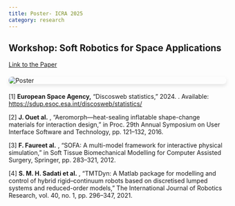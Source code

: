 ```yaml
---
title: Poster- ICRA 2025
category: research
---
```

## Workshop: Soft Robotics for Space Applications 
[Link to the Paper](https://softroboticsforspace.eu/images/paper-submissions/Lopez-ICRA2025-Soft-Robotics-for-Space-Applications.pdf)

<img src="{{ site.baseurl }}/assets/poster.jpg" alt="Poster" style="max-width: 100%; height: auto; display: block; margin: 20px auto; border-radius: 8px; box-shadow: 0 4px 8px rgba(0,0,0,0.1);">



 [1] **European Space Agency,** “Discosweb statistics,” 2024. . Available: https://sdup.esoc.esa.int/discosweb/statistics/

[2] **J. Ouet al.** , “Aeromorph—heat-sealing inflatable shape-change materials for interaction design,” in Proc. 29th Annual Symposium on User Interface Software and Technology, pp. 121–132, 2016.

[3] **F. Faureet al.** , “SOFA: A multi-model framework for interactive physical simulation,” in Soft Tissue Biomechanical Modelling for Computer Assisted Surgery, Springer, pp. 283–321, 2012.

[4] **S. M. H. Sadati et al.** , “TMTDyn: A Matlab package for modelling and control of hybrid rigid–continuum robots based on discretised lumped systems and reduced-order models,” The International Journal of Robotics Research, vol. 40, no. 1, pp. 296–347, 2021.